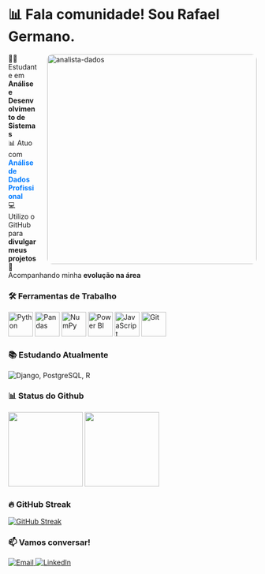 # <span class="typing-effect">📊 Fala comunidade! Sou Rafael Germano.</span>

<img src="https://media.giphy.com/media/v1.Y2lkPTc5MGI3NjExcW0xY3J6eGJ1a2V4dWx4b2VlY3VqY2RlZzZ2eGJjM2R6dWZ6eCZlcD12MV9pbnRlcm5hbF9naWZfYnlfaWQmY3Q9Zw/qgQUggAC3Pfv687qPC/giphy.gif" alt="analista-dados" width="425px" align="right" style="border-radius: 10px; margin-left: 20px;">

<p align="left">👨‍🎓 Estudante em <strong>Análise e Desenvolvimento de Sistemas</strong><br>
📊 Atuo com <strong style="color: #007bff;">Análise de Dados Profissional</strong><br>
💻 Utilizo o GitHub para <strong>divulgar meus projetos</strong><br>
🚀 Acompanhando minha <strong>evolução na área</strong></p>

### 🛠️ Ferramentas de Trabalho
  
<p>
  <img src="https://cdn.jsdelivr.net/gh/devicons/devicon/icons/python/python-original.svg" width="50" title="Python" />
  <img src="https://cdn.jsdelivr.net/gh/devicons/devicon/icons/pandas/pandas-original.svg" width="50" title="Pandas" />
  <img src="https://cdn.jsdelivr.net/gh/devicons/devicon/icons/numpy/numpy-original.svg" width="50" title="NumPy" />
  <img src="https://upload.wikimedia.org/wikipedia/commons/c/cf/New_Power_BI_Logo.svg" width="50" title="Power BI" />
  <img src="https://cdn.jsdelivr.net/gh/devicons/devicon/icons/javascript/javascript-original.svg" width="50" title="JavaScript" />
  <img src="https://cdn.jsdelivr.net/gh/devicons/devicon/icons/git/git-original.svg" width="50" title="Git" />
</p>

### 📚 Estudando Atualmente

<p>
  <img src="https://skillicons.dev/icons?i=django,flask,postgres,r" title="Django, PostgreSQL, R" />
</p>

### 📊 Status do Github

<div>
  <img loading="lazy" height="151em" src="https://github-readme-stats.vercel.app/api?username=RafaelGermano05&show_icons=true&theme=tokyonight&rank_icon=github&hide=issues">
  <img loading="lazy" height="151em" src="https://github-readme-stats.vercel.app/api/top-langs/?username=RafaelGermano05&theme=tokyonight&hide_progress=true&show_icons=true">
</div>

### 🔥 GitHub Streak

[![GitHub Streak](https://streak-stats.demolab.com?user=RafaelGermano05&theme=tokyonight&hide_border=true&date_format=j%20M%5B%20Y%5D)](https://git.io/streak-stats)

### 📫 Vamos conversar!

<p>
  <a href="mailto:rgermanovasconcelos@exemplo.com">
    <img src="https://img.shields.io/badge/-Email-%23EA4335?style=flat-square&logo=gmail&logoColor=white" alt="Email">
  </a>
  <a href="www.linkedin.com/in/rafael-germano-9583542a9">
    <img src="https://img.shields.io/badge/-LinkedIn-%230077B5?style=flat-square&logo=linkedin&logoColor=white" alt="LinkedIn">
  </a>
</p>


